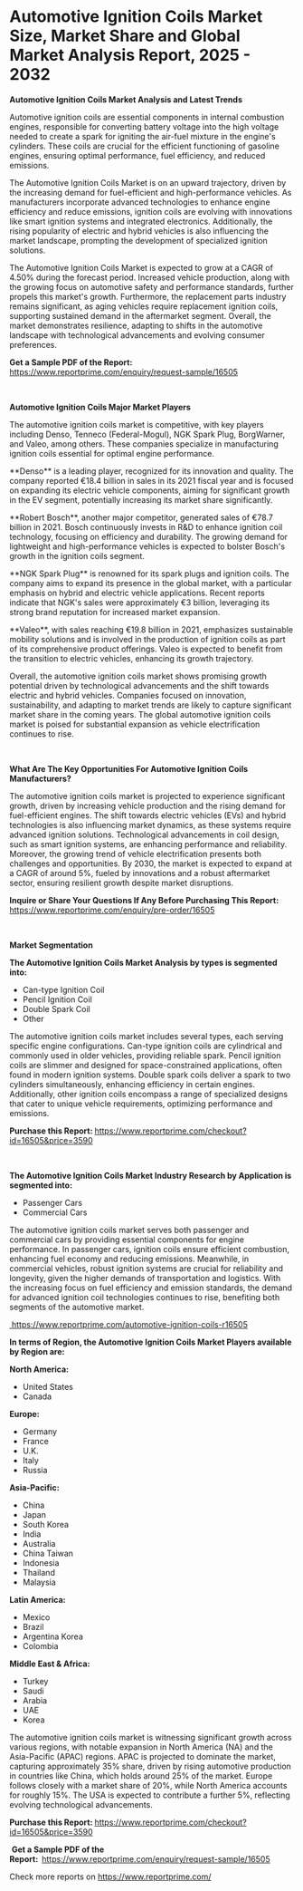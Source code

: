 <p><h1>Automotive Ignition Coils Market Size, Market Share and Global Market Analysis Report, 2025 - 2032</h1></p><p><strong>Automotive Ignition Coils Market Analysis and Latest Trends</strong></p>
<p><p>Automotive ignition coils are essential components in internal combustion engines, responsible for converting battery voltage into the high voltage needed to create a spark for igniting the air-fuel mixture in the engine's cylinders. These coils are crucial for the efficient functioning of gasoline engines, ensuring optimal performance, fuel efficiency, and reduced emissions.</p><p>The Automotive Ignition Coils Market is on an upward trajectory, driven by the increasing demand for fuel-efficient and high-performance vehicles. As manufacturers incorporate advanced technologies to enhance engine efficiency and reduce emissions, ignition coils are evolving with innovations like smart ignition systems and integrated electronics. Additionally, the rising popularity of electric and hybrid vehicles is also influencing the market landscape, prompting the development of specialized ignition solutions.</p><p>The Automotive Ignition Coils Market is expected to grow at a CAGR of 4.50% during the forecast period. Increased vehicle production, along with the growing focus on automotive safety and performance standards, further propels this market's growth. Furthermore, the replacement parts industry remains significant, as aging vehicles require replacement ignition coils, supporting sustained demand in the aftermarket segment. Overall, the market demonstrates resilience, adapting to shifts in the automotive landscape with technological advancements and evolving consumer preferences.</p></p>
<p><strong>Get a Sample PDF of the Report:&nbsp;</strong> <a href="https://www.reportprime.com/enquiry/request-sample/16505?utm_campaign=2609&utm_medium=2&utm_source=Github&utm_content=ia&utm_term=17032025&utm_id=automotive-ignition-coils">https://www.reportprime.com/enquiry/request-sample/16505</a></p>
<p>&nbsp;</p>
<p><strong>Automotive Ignition Coils Major Market Players</strong></p>
<p><p>The automotive ignition coils market is competitive, with key players including Denso, Tenneco (Federal-Mogul), NGK Spark Plug, BorgWarner, and Valeo, among others. These companies specialize in manufacturing ignition coils essential for optimal engine performance.</p><p>**Denso** is a leading player, recognized for its innovation and quality. The company reported €18.4 billion in sales in its 2021 fiscal year and is focused on expanding its electric vehicle components, aiming for significant growth in the EV segment, potentially increasing its market share significantly.</p><p>**Robert Bosch**, another major competitor, generated sales of €78.7 billion in 2021. Bosch continuously invests in R&D to enhance ignition coil technology, focusing on efficiency and durability. The growing demand for lightweight and high-performance vehicles is expected to bolster Bosch's growth in the ignition coils segment.</p><p>**NGK Spark Plug** is renowned for its spark plugs and ignition coils. The company aims to expand its presence in the global market, with a particular emphasis on hybrid and electric vehicle applications. Recent reports indicate that NGK's sales were approximately €3 billion, leveraging its strong brand reputation for increased market expansion.</p><p>**Valeo**, with sales reaching €19.8 billion in 2021, emphasizes sustainable mobility solutions and is involved in the production of ignition coils as part of its comprehensive product offerings. Valeo is expected to benefit from the transition to electric vehicles, enhancing its growth trajectory.</p><p>Overall, the automotive ignition coils market shows promising growth potential driven by technological advancements and the shift towards electric and hybrid vehicles. Companies focused on innovation, sustainability, and adapting to market trends are likely to capture significant market share in the coming years. The global automotive ignition coils market is poised for substantial expansion as vehicle electrification continues to rise.</p></p>
<p>&nbsp;</p>
<p><strong>What Are The Key Opportunities For Automotive Ignition Coils Manufacturers?</strong></p>
<p><p>The automotive ignition coils market is projected to experience significant growth, driven by increasing vehicle production and the rising demand for fuel-efficient engines. The shift towards electric vehicles (EVs) and hybrid technologies is also influencing market dynamics, as these systems require advanced ignition solutions. Technological advancements in coil design, such as smart ignition systems, are enhancing performance and reliability. Moreover, the growing trend of vehicle electrification presents both challenges and opportunities. By 2030, the market is expected to expand at a CAGR of around 5%, fueled by innovations and a robust aftermarket sector, ensuring resilient growth despite market disruptions.</p></p>
<p><strong>Inquire or Share Your Questions If Any Before Purchasing This Report:</strong> <a href="https://www.reportprime.com/enquiry/pre-order/16505?utm_campaign=2609&utm_medium=2&utm_source=Github&utm_content=ia&utm_term=17032025&utm_id=automotive-ignition-coils">https://www.reportprime.com/enquiry/pre-order/16505</a></p>
<p>&nbsp;</p>
<p><strong>Market Segmentation</strong></p>
<p><strong>The Automotive Ignition Coils Market Analysis by types is segmented into:</strong></p>
<p><ul><li>Can-type Ignition Coil</li><li>Pencil Ignition Coil</li><li>Double Spark Coil</li><li>Other</li></ul></p>
<p><p>The automotive ignition coils market includes several types, each serving specific engine configurations. Can-type ignition coils are cylindrical and commonly used in older vehicles, providing reliable spark. Pencil ignition coils are slimmer and designed for space-constrained applications, often found in modern ignition systems. Double spark coils deliver a spark to two cylinders simultaneously, enhancing efficiency in certain engines. Additionally, other ignition coils encompass a range of specialized designs that cater to unique vehicle requirements, optimizing performance and emissions.</p></p>
<p><strong>Purchase this Report:&nbsp;</strong><a href="https://www.reportprime.com/checkout?id=16505&price=3590&utm_campaign=2609&utm_medium=2&utm_source=Github&utm_content=ia&utm_term=17032025&utm_id=automotive-ignition-coils">https://www.reportprime.com/checkout?id=16505&price=3590</a></p>
<p>&nbsp;</p>
<p><strong>The Automotive Ignition Coils Market Industry Research by Application is segmented into:</strong></p>
<p><ul><li>Passenger Cars</li><li>Commercial Cars</li></ul></p>
<p><p>The automotive ignition coils market serves both passenger and commercial cars by providing essential components for engine performance. In passenger cars, ignition coils ensure efficient combustion, enhancing fuel economy and reducing emissions. Meanwhile, in commercial vehicles, robust ignition systems are crucial for reliability and longevity, given the higher demands of transportation and logistics. With the increasing focus on fuel efficiency and emission standards, the demand for advanced ignition coil technologies continues to rise, benefiting both segments of the automotive market.</p></p>
<p><a href="https://www.reportprime.com/automotive-ignition-coils-r16505?utm_campaign=2609&utm_medium=2&utm_source=Github&utm_content=ia&utm_term=17032025&utm_id=automotive-ignition-coils">&nbsp;https://www.reportprime.com/automotive-ignition-coils-r16505</a></p>
<p><strong>In terms of Region, the Automotive Ignition Coils Market Players available by Region are:</strong></p>
<p>
    <p> <strong> North America: </strong>
        <ul>
            <li>United States</li>
            <li>Canada</li>
        </ul>
        </p> 
    <p> <strong> Europe: </strong>
        <ul>
            <li>Germany</li>
            <li>France</li>
            <li>U.K.</li>
            <li>Italy</li>
            <li>Russia</li>
        </ul>
        </p> 
    <p> <strong> Asia-Pacific: </strong>
        <ul>
            <li>China</li>
            <li>Japan</li>
            <li>South Korea</li>
            <li>India</li>
            <li>Australia</li>
            <li>China Taiwan</li>
            <li>Indonesia</li>
            <li>Thailand</li>
            <li>Malaysia</li>
        </ul>
        </p> 
    <p> <strong> Latin America: </strong>
        <ul>
            <li>Mexico</li>
            <li>Brazil</li>
            <li>Argentina Korea</li>
            <li>Colombia</li>
        </ul>
        </p> 
    <p> <strong> Middle East & Africa: </strong>
        <ul>
            <li>Turkey</li>
            <li>Saudi</li>
            <li>Arabia</li>
            <li>UAE</li>
            <li>Korea</li>
        </ul>
    </p>
    </p>
<p><p>The automotive ignition coils market is witnessing significant growth across various regions, with notable expansion in North America (NA) and the Asia-Pacific (APAC) regions. APAC is projected to dominate the market, capturing approximately 35% share, driven by rising automotive production in countries like China, which holds around 25% of the market. Europe follows closely with a market share of 20%, while North America accounts for roughly 15%. The USA is expected to contribute a further 5%, reflecting evolving technological advancements.</p></p>
<p><strong>Purchase this Report: </strong><a href="https://www.reportprime.com/checkout?id=16505&price=3590&utm_campaign=2609&utm_medium=2&utm_source=Github&utm_content=ia&utm_term=17032025&utm_id=automotive-ignition-coils">https://www.reportprime.com/checkout?id=16505&price=3590</a></p>
<p>&nbsp;<strong>Get a Sample PDF of the Report:&nbsp;&nbsp;</strong><a href="https://www.reportprime.com/enquiry/request-sample/16505?utm_campaign=2609&utm_medium=2&utm_source=Github&utm_content=ia&utm_term=17032025&utm_id=automotive-ignition-coils">https://www.reportprime.com/enquiry/request-sample/16505</a></p>
<p><strong></strong></p>
<p>Check more reports on <a href="https://www.reportprime.com/?utm_campaign=2609&utm_medium=2&utm_source=Github&utm_content=ia&utm_term=17032025&utm_id=automotive-ignition-coils">https://www.reportprime.com/</a></p>
